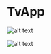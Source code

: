 # TvApp

![alt text](https://alisamadzadeh.ir/movie1.jpg)

![alt text](https://alisamadzadeh.ir/movie2.jpg)


